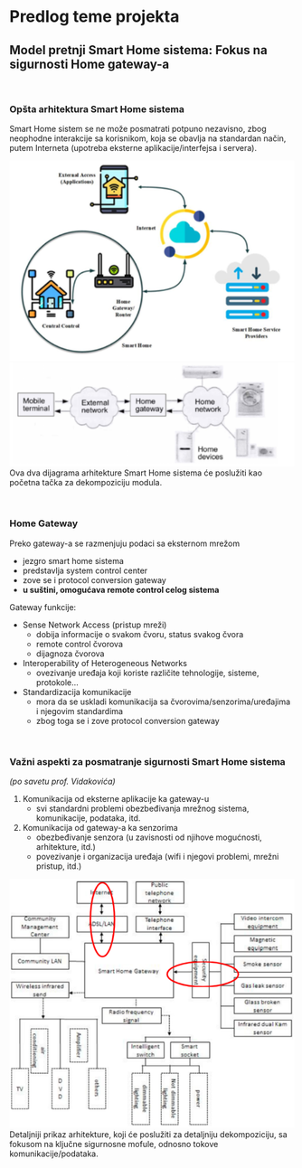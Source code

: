 # Predlog teme projekta
## Model pretnji Smart Home sistema: Fokus na sigurnosti Home gateway-a

<br>

### Opšta arhitektura Smart Home sistema
Smart Home sistem se ne može posmatrati potpuno nezavisno, zbog neophodne interakcije sa korisnikom, koja se obavlja na standardan način, putem Interneta (upotreba eksterne aplikacije/interfejsa i servera).

![Prikaz arhitekture na apstraktnom niou](slike/smart-home-opste.png)
![Prikaz arhitekture na apstraktnom niou 2](slike/smart-home-opste-2.png)
<br>
Ova dva dijagrama arhitekture Smart Home sistema će poslužiti kao početna tačka za dekompoziciju modula.

<br>

### Home Gateway
Preko gateway-a se razmenjuju podaci sa eksternom mrežom
* jezgro smart home sistema
* predstavlja system control center
* zove se i protocol conversion gateway
* **u suštini, omogućava remote control celog sistema**

Gateway funkcije:
* Sense Network Access (pristup mreži)
    * dobija informacije o svakom čvoru, status svakog čvora
    * remote control čvorova
    * dijagnoza čvorova
* Interoperability of Heterogeneous Networks
    * ovezivanje uređaja koji koriste različite tehnologije, sisteme, protokole…
* Standardizacija komunikacije
    * mora da se uskladi komunikacija sa čvorovima/senzorima/uređajima i njegovim standardima
    * zbog toga se i zove protocol conversion gateway

<br>

### Važni aspekti za posmatranje sigurnosti Smart Home sistema
*(po savetu prof. Vidakovića)*
1. Komunikacija od eksterne aplikacije ka gateway-u
    * svi standardni problemi obezbeđivanja mrežnog sistema, komunikacije, podataka, itd.
2. Komunikacija od gateway-a ka senzorima
    * obezbeđivanje senzora (u zavisnosti od njihove mogućnosti, arhitekture, itd.)
    * povezivanje i organizacija uređaja (wifi i njegovi problemi, mrežni pristup, itd.)

![Detaljni prikaz arhitekture](slike/smart-home-detaljnije.png)
<br>
Detaljniji prikaz arhitekture, koji će poslužiti za detaljniju dekompoziciju, sa fokusom na ključne sigurnosne mofule, odnosno tokove komunikacije/podataka.